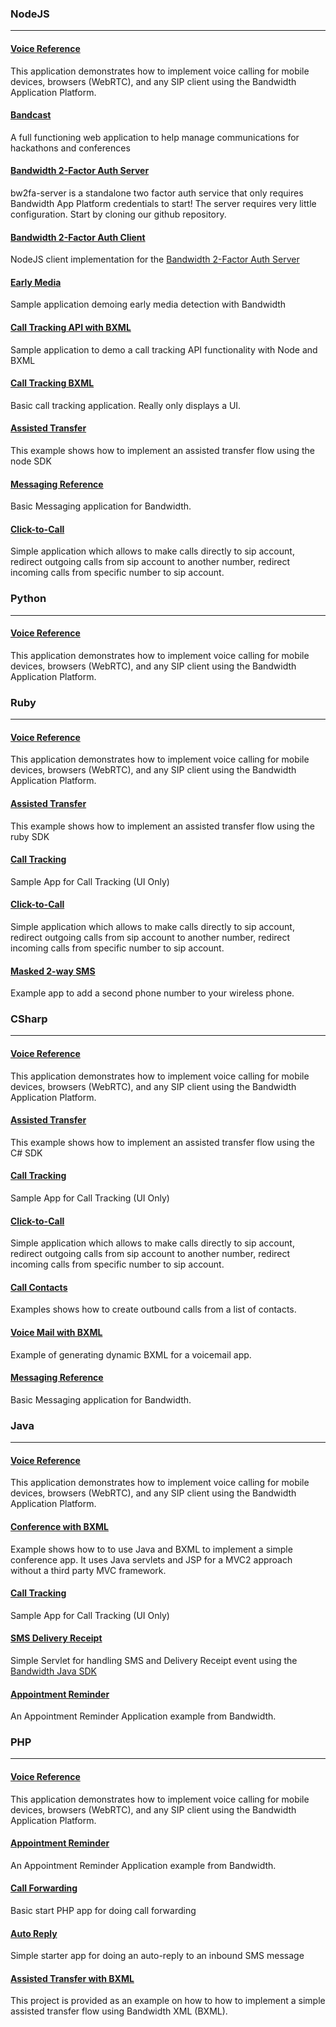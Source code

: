 ### [](#nodejs)NodeJS

* * *

#### [](#voice-reference)[Voice Reference](https://github.com/BandwidthExamples/node-voice-reference-app)

This application demonstrates how to implement voice calling for mobile devices, browsers (WebRTC), and any SIP client using the Bandwidth Application Platform.

#### [](#bandcast)[Bandcast](https://github.com/BandwidthExamples/Bandcast)

A full functioning web application to help manage communications for hackathons and conferences

#### [](#bandwidth-2-factor-auth-server)[Bandwidth 2-Factor Auth Server](https://github.com/BandwidthExamples/bw2fa-server)

bw2fa-server is a standalone two factor auth service that only requires Bandwidth App Platform credentials to start! The server requires very little configuration. Start by cloning our github repository.

#### [](#bandwidth-2-factor-auth-client)[Bandwidth 2-Factor Auth Client](https://github.com/BandwidthExamples/bw2fa-client-nodejs)

NodeJS client implementation for the [Bandwidth 2-Factor Auth Server](https://github.com/BandwidthExamples/bw2fa-server)

#### [](#early-media)[Early Media](https://github.com/BandwidthExamples/node-earlymedia-example)

Sample application demoing early media detection with Bandwidth

#### [](#call-tracking-api-with-bxml)[Call Tracking API with BXML](https://github.com/BandwidthExamples/node-call-tracking-bxml-express)

Sample application to demo a call tracking API functionality with Node and BXML

#### [](#call-tracking-bxml)[Call Tracking BXML](https://github.com/BandwidthExamples/node-call-tracking)

Basic call tracking application. Really only displays a UI.

#### [](#assisted-transfer)[Assisted Transfer](https://github.com/BandwidthExamples/node-assisted-transfer)

This example shows how to implement an assisted transfer flow using the node SDK

#### [](#messaging-reference)[Messaging Reference](https://github.com/BandwidthExamples/node-messaging-reference-app)

Basic Messaging application for Bandwidth.

#### [](#click-to-call)[Click-to-Call](https://github.com/BandwidthExamples/node-click-to-call)

Simple application which allows to make calls directly to sip account, redirect outgoing calls from sip account to another number, redirect incoming calls from specific number to sip account.

### [](#python)Python

* * *

#### [](#voice-reference-1)[Voice Reference](https://github.com/BandwidthExamples/python-voice-reference-app)

This application demonstrates how to implement voice calling for mobile devices, browsers (WebRTC), and any SIP client using the Bandwidth Application Platform.

### [](#ruby)Ruby

* * *

#### [](#voice-reference-2)[Voice Reference](https://github.com/BandwidthExamples/ruby-voice-reference-app)

This application demonstrates how to implement voice calling for mobile devices, browsers (WebRTC), and any SIP client using the Bandwidth Application Platform.

#### [](#assisted-transfer-1)[Assisted Transfer](https://github.com/BandwidthExamples/ruby-assisted-transfer)

This example shows how to implement an assisted transfer flow using the ruby SDK

#### [](#call-tracking)[Call Tracking](https://github.com/BandwidthExamples/ruby-call-tracking)

Sample App for Call Tracking (UI Only)

#### [](#click-to-call-1)[Click-to-Call](https://github.com/BandwidthExamples/ruby-click-to-call)

Simple application which allows to make calls directly to sip account, redirect outgoing calls from sip account to another number, redirect incoming calls from specific number to sip account.

#### [](#masked-2-way-sms)[Masked 2-way SMS](https://github.com/BandwidthExamples/ruby-masked-2-way-sms)

Example app to add a second phone number to your wireless phone.

### [](#csharp)CSharp

* * *

#### [](#voice-reference-3)[Voice Reference](https://github.com/BandwidthExamples/csharp-voice-reference-app)

This application demonstrates how to implement voice calling for mobile devices, browsers (WebRTC), and any SIP client using the Bandwidth Application Platform.

#### [](#assisted-transfer-2)[Assisted Transfer](https://github.com/BandwidthExamples/csharp-assisted-transfer)

This example shows how to implement an assisted transfer flow using the C# SDK

#### [](#call-tracking-1)[Call Tracking](https://github.com/BandwidthExamples/csharp-call-tracking)

Sample App for Call Tracking (UI Only)

#### [](#click-to-call-2)[Click-to-Call](https://github.com/BandwidthExamples/csharp-click-to-call)

Simple application which allows to make calls directly to sip account, redirect outgoing calls from sip account to another number, redirect incoming calls from specific number to sip account.

#### [](#call-contacts)[Call Contacts](https://github.com/BandwidthExamples/csharp-call-contacts-example)

Examples shows how to create outbound calls from a list of contacts.

#### [](#voice-mail-with-bxml)[Voice Mail with BXML](https://github.com/BandwidthExamples/csharp-bxml-voicemail)

Example of generating dynamic BXML for a voicemail app.

#### [](#messaging-reference-1)[Messaging Reference](https://github.com/BandwidthExamples/csharp-messaging-reference-app)

Basic Messaging application for Bandwidth.

### [](#java)Java

* * *

#### [](#voice-reference-4)[Voice Reference](https://github.com/bandwidthcom/java-reference-app-voice)

This application demonstrates how to implement voice calling for mobile devices, browsers (WebRTC), and any SIP client using the Bandwidth Application Platform.

#### [](#conference-with-bxml)[Conference with BXML](https://github.com/BandwidthExamples/java-conference-with-bxml)

Example shows how to to use Java and BXML to implement a simple conference app. It uses Java servlets and JSP for a MVC2 approach without a third party MVC framework.

#### [](#call-tracking-2)[Call Tracking](https://github.com/BandwidthExamples/java-call-tracking)

Sample App for Call Tracking (UI Only)

#### [](#sms-delivery-receipt)[SMS Delivery Receipt](https://github.com/BandwidthExamples/java-bandwidth-sms-dlr-example)

Simple Servlet for handling SMS and Delivery Receipt event using the [Bandwidth Java SDK](https://github.com/bandwidthcom/java-bandwidth)

#### [](#appointment-reminder)[Appointment Reminder](https://github.com/BandwidthExamples/java-appointment-reminders)

An Appointment Reminder Application example from Bandwidth.

### [](#php)PHP

* * *

#### [](#voice-reference-5)[Voice Reference](https://github.com/BandwidthExamples/php-voice-reference-app)

This application demonstrates how to implement voice calling for mobile devices, browsers (WebRTC), and any SIP client using the Bandwidth Application Platform.

#### [](#appointment-reminder-1)[Appointment Reminder](https://github.com/BandwidthExamples/php-voice-appt-reminder)

An Appointment Reminder Application example from Bandwidth.

#### [](#call-forwarding)[Call Forwarding](https://github.com/BandwidthExamples/php-call-forwarding)

Basic start PHP app for doing call forwarding

#### [](#auto-reply)[Auto Reply](https://github.com/BandwidthExamples/php-auto-reply)

Simple starter app for doing an auto-reply to an inbound SMS message

#### [](#assisted-transfer-with-bxml)[Assisted Transfer with BXML](https://github.com/BandwidthExamples/php-assisted-transfer-with-BXML)

This project is provided as an example on how to how to implement a simple assisted transfer flow using Bandwidth XML (BXML).
